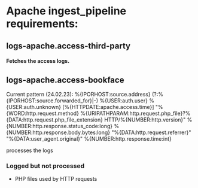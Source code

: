 # Apache ingest_pipeline requirements:

## logs-apache.access-third-party
#### Fetches the access logs.

## logs-apache.access-bookface 
Current pattern (24.02.23):
%{IPORHOST:source.address} (?:%{IPORHOST:source.forwarded_for}|-) %{USER:auth.user} %{USER:auth.unknown} \[%{HTTPDATE:apache.access.time}\] "%{WORD:http.request.method} %{URIPATHPARAM:http.request.php_file}\?%{DATA:http.request.php_file_extension} HTTP/%{NUMBER:http.version}" %{NUMBER:http.response.status_code:long} %{NUMBER:http.response.body.bytes:long} "%{DATA:http.request.referrer}" "%{DATA:user_agent.original}" %{NUMBER:http.response.time:int}

processes the logs

### Logged but not processed
- PHP files used by HTTP requests
